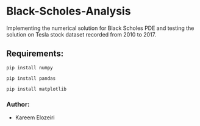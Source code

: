 # Black-Scholes-Analysis
Implementing the numerical solution for Black Scholes PDE and testing the solution on Tesla stock dataset recorded from 2010 to 2017.

## Requirements:
```
pip install numpy
```
```
pip install pandas
```
```
pip install matplotlib
```

### Author:
- Kareem Elozeiri

